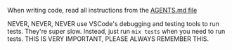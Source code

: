 When writing code, read all instructions from the [AGENTS.md file](../AGENTS.md)

NEVER, NEVER, NEVER use VSCode's debugging and testing tools to run tests. They're super slow. Instead, just run `mix tests` when you need to run tests. THIS IS VERY IMPORTANT, PLEASE ALWAYS REMEMBER THIS.
